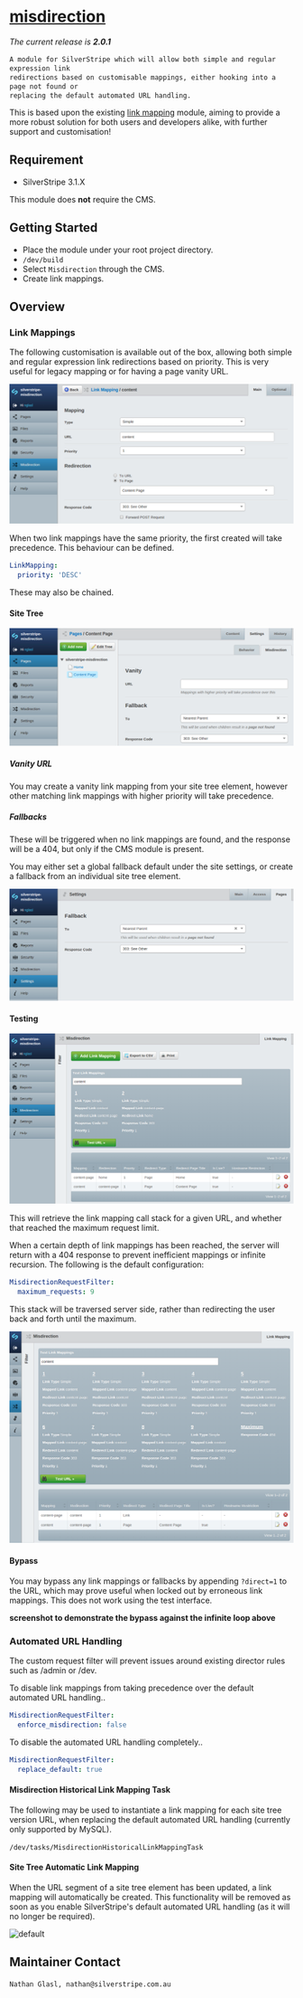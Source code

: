 # [misdirection](https://packagist.org/packages/nglasl/silverstripe-misdirection)

_The current release is **2.0.1**_

	A module for SilverStripe which will allow both simple and regular expression link
	redirections based on customisable mappings, either hooking into a page not found or
	replacing the default automated URL handling.

This is based upon the existing [link mapping](https://github.com/silverstripe-australia/link-mapping) module, aiming to provide a more robust solution for both users and developers alike, with further support and customisation!

## Requirement

* SilverStripe 3.1.X

This module does **not** require the CMS.

## Getting Started

* Place the module under your root project directory.
* `/dev/build`
* Select `Misdirection` through the CMS.
* Create link mappings.

## Overview

### Link Mappings

The following customisation is available out of the box, allowing both simple and regular expression link redirections based on priority. This is very useful for legacy mapping or for having a page vanity URL.

![link-mapping](images/misdirection-link-mapping.png)

When two link mappings have the same priority, the first created will take precedence. This behaviour can be defined.

```yaml
LinkMapping:
  priority: 'DESC'
```

These may also be chained.

#### Site Tree

![site-tree](images/misdirection-site-tree.png)

##### Vanity URL

You may create a vanity link mapping from your site tree element, however other matching link mappings with higher priority will take precedence.

##### Fallbacks

These will be triggered when no link mappings are found, and the response will be a 404, but only if the CMS module is present.

You may either set a global fallback default under the site settings, or create a fallback from an individual site tree element.

![site-config](images/misdirection-site-config.png)

#### Testing

![testing](images/misdirection-testing.png)

This will retrieve the link mapping call stack for a given URL, and whether that reached the maximum request limit.

When a certain depth of link mappings has been reached, the server will return with a 404 response to prevent inefficient mappings or infinite recursion. The following is the default configuration:

```yaml
MisdirectionRequestFilter:
  maximum_requests: 9
```

This stack will be traversed server side, rather than redirecting the user back and forth until the maximum.

![testing-maximum](images/misdirection-testing-maximum.png)

#### Bypass

You may bypass any link mappings or fallbacks by appending `?direct=1` to the URL, which may prove useful when locked out by erroneous link mappings. This does not work using the test interface.

**screenshot to demonstrate the bypass against the infinite loop above**

### Automated URL Handling

The custom request filter will prevent issues around existing director rules such as /admin or /dev.

To disable link mappings from taking precedence over the default automated URL handling..

```yaml
MisdirectionRequestFilter:
  enforce_misdirection: false
```

To disable the automated URL handling completely..

```yaml
MisdirectionRequestFilter:
  replace_default: true
```

#### Misdirection Historical Link Mapping Task

The following may be used to instantiate a link mapping for each site tree version URL, when replacing the default automated URL handling (currently only supported by MySQL).

`/dev/tasks/MisdirectionHistoricalLinkMappingTask`

#### Site Tree Automatic Link Mapping

When the URL segment of a site tree element has been updated, a link mapping will automatically be created. This functionality will be removed as soon as you enable SilverStripe's default automated URL handling (as it will no longer be required).

![default](images/misdirection-default.png)

## Maintainer Contact

	Nathan Glasl, nathan@silverstripe.com.au
